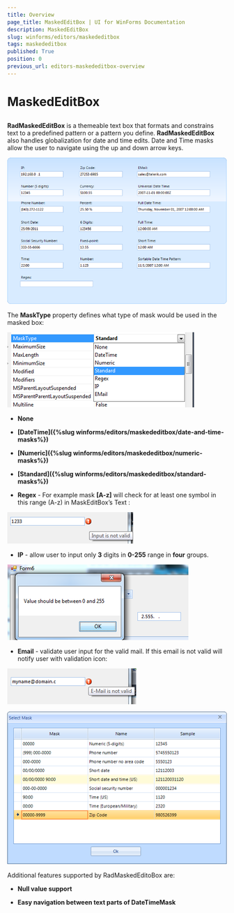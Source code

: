 ```yaml
---
title: Overview
page_title: MaskedEditBox | UI for WinForms Documentation
description: MaskedEditBox
slug: winforms/editors/maskededitbox
tags: maskededitbox
published: True
position: 0
previous_url: editors-maskededitbox-overview
---
```


# MaskedEditBox
 
## 

__RadMaskedEditBox__ is a themeable text box that formats and constrains text to a predefined pattern or a pattern you define. __RadMaskedEditBox__ also handles globalization for date and time edits. Date and Time masks allow the user to navigate using the up and down arrow keys.

![editors-maskededitbox-overview 001](images/editors-maskededitbox-overview001.png)

The __MaskType__ property defines what type of mask would be used in the masked box:

![editors-maskededitbox-overview 002](images/editors-maskededitbox-overview002.png)

* __None__

* __[DateTime]({%slug winforms/editors/maskededitbox/date-and-time-masks%})__

* __[Numeric]({%slug winforms/editors/maskededitbox/numeric-masks%})__

* __[Standard]({%slug winforms/editors/maskededitbox/standard-masks%})__

* __Regex__ - For example mask __[A-z]__ will check for at least one symbol in this range (A-z) in MaskEditBox’s Text :

![editors-maskededitbox-overview 003](images/editors-maskededitbox-overview003.png)

* __IP__ - allow user to input only __3__ digits in __0-255__ range in __four__ groups.

![editors-maskededitbox-overview 004](images/editors-maskededitbox-overview004.png)

* __Email__ - validate user input for the valid mail. If this email is not valid will notify user with validation icon:

![editors-maskededitbox-overview 005](images/editors-maskededitbox-overview005.png)

![editors-maskededitbox-overview 007](images/editors-maskededitbox-overview007.png)

Additional features supported by RadMaskedEditoBox are:

* __Null value support__

* __Easy navigation between text parts of DateTimeMask__
